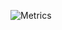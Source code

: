 ![Metrics](https://metrics.lecoq.io/paizi?template=classic&activity=1&languages=1&stars=1&stars.limit=4&activity.limit=5&activity.days=14&activity.filter=all&config.timezone=Asia%2FShanghai&config.animated=true)
